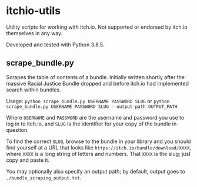 # itchio-utils

Utility scripts for working with itch.io. Not supported or endorsed by itch.io themselves in any way.

Developed and tested with Python 3.8.5.

## scrape_bundle.py

Scrapes the table of contents of a bundle. Initially written shortly after the massive Racial Justice Bundle dropped and before itch.io had implemented search within bundles.

Usage: `python scrape_bundle.py USERNAME PASSWORD SLUG` or `python scrape_bundle.py USERNAME PASSWORD SLUG --output-path OUTPUT_PATH`

Where `USERNAME` and `PASSWORD` are the username and password you use to log in to itch.io, and `SLUG` is the identifier for your copy of the bundle in question.

To find the correct `SLUG`, browse to the bundle in your library and you should find yourself at a URL that looks like `https://itch.io/bundle/download/XXXX`, where `XXXX` is a long string of letters and numbers. That `XXXX` is the slug; just copy and paste it.

You may optionally also specify an output path; by default, output goes to `./bundle_scraping_output.txt`.
